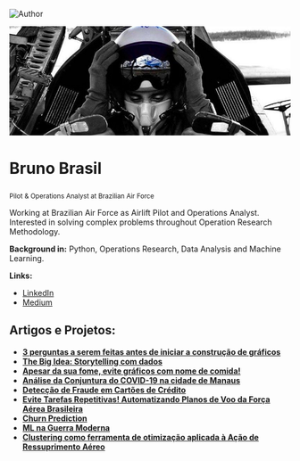 ![Author](https://img.shields.io/badge/author-Bruno_Brasil-red.svg)

<p align="center">
  <img width="800" src="banner.png" >
</p>

# Bruno Brasil
<sub>Pilot & Operations Analyst at Brazilian Air Force</sub>


Working at Brazilian Air Force as Airlift Pilot and Operations Analyst. 
Interested in solving complex problems throughout Operation Research Methodology.

**Background in:** Python, Operations Research, Data Analysis and Machine Learning.

**Links:**
* [LinkedIn](https://www.linkedin.com/in/bruno-brasil-8a34101b6/)
* [Medium](https://medium.com/@brunobf09)

## Artigos e Projetos:
* **[3 perguntas a serem feitas antes de iniciar a construção de gráficos](https://brunobf09.medium.com/3-perguntas-iniciais-a-serem-feitas-antes-de-iniciar-a-constru%C3%A7%C3%A3o-de-gr%C3%A1ficos-c3f962c019eb)**
* **[The Big Idea: Storytelling com dados](https://brunobf09.medium.com/the-big-idea-storytelling-com-dados-e5f7942c4517)**
* **[Apesar da sua fome, evite gráficos com nome de comida!](https://github.com/brunobf09/Storytelling-with-data/blob/main/%5BARTIGO%5D_Visualiza%C3%A7%C3%B5es_a_serem_evitadas.ipynb)**
* **[Análise da Conjuntura do COVID-19 na cidade de Manaus](https://github.com/brunobf09/COVID-19-Manaus/blob/main/%5BARTIGO%5D_COVID_Manaus.ipynb)**
* **[Detecção de Fraude em Cartões de Crédito](https://github.com/brunobf09/Fraude_em_Cartoes_de_Credito/blob/main/%5BPROJETO%5D_Detec%C3%A7%C3%A3o_de_Fraude_em_Cart%C3%B5es_de_Cr%C3%A9dito.ipynb)**
* **[Evite Tarefas Repetitivas! Automatizando Planos de Voo da Força Aérea Brasileira](https://github.com/brunobf09/Planos-de-Voo-Automatizados/blob/main/%5BPROJETO%5D_Plano_de_Voo_Automatizado.ipynb)**
* **[Churn Prediction](https://github.com/brunobf09/Churn-Prediction-para-uma-empresa-de-Telecomunica-es/blob/118d24cc36a09faa1cef36fecc8fe9ff632c32e6/%5BPROJETO%5D_Churn_Prediction_para_uma_empresa_de_Telecomunica%C3%A7%C3%B5es.ipynb)**
* **[ML na Guerra Moderna](https://github.com/brunobf09/Machine-Learning-na-Guerra-Moderna/blob/main/%5BARTIGO%5D_ML_na_Guerra_Moderna.ipynb)**
* **[Clustering como ferramenta de otimização aplicada à Ação de Ressuprimento Aéreo](https://github.com/brunobf09/Clustering-como-ferramenta-de-otimiza-o-aplicada-A-o-de-Ressuprimento-A-reo/blob/main/%5BARTIGO%5DClustering_como_ferramenta_de_otimiza%C3%A7%C3%A3o_aplicada_%C3%A0_A%C3%A7%C3%A3o_de_Ressuprimento_A%C3%A9reo.ipynb)**
